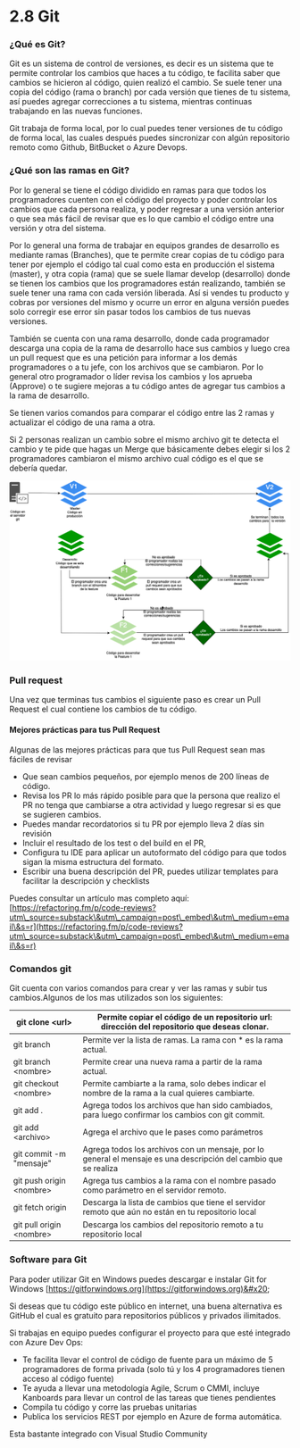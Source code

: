 # 2.8 Git

### ¿Qué es Git?

Git es un sistema de control de versiones, es decir es un sistema que te permite controlar los cambios que haces a tu código, te facilita saber que cambios se hicieron al código, quien realizó el cambio. Se suele tener una copia del código (rama o branch) por cada versión que tienes de tu sistema, así puedes agregar correcciones a tu sistema, mientras continuas trabajando en las nuevas funciones.&#x20;

Git trabaja de forma local, por lo cual puedes tener versiones de tu código de forma local, las cuales después puedes sincronizar con algún repositorio remoto como Github, BitBucket o Azure Devops.

### ¿Qué son las ramas en Git?

Por lo general se tiene el código dividido en ramas para que todos los programadores cuenten con el código del proyecto y poder controlar los cambios que cada persona realiza, y poder regresar a una versión anterior o que sea más fácil de revisar que es lo que cambio el código entre una versión y otra del sistema.&#x20;

Por lo general una forma de trabajar en equipos grandes de desarrollo es mediante ramas (Branches), que te permite crear copias de tu código para tener por ejemplo el código tal cual como esta en producción el sistema (master), y otra copia (rama) que se suele llamar develop (desarrollo) donde se tienen los cambios que los programadores están realizando, también se suele tener una rama con cada versión liberada. Así si vendes tu producto y cobras por versiones del mismo y ocurre un error en alguna versión puedes solo corregir ese error sin pasar todos los cambios de tus nuevas versiones.&#x20;

También se cuenta con una rama desarrollo, donde cada programador descarga una copia de la rama de desarrollo hace sus cambios y luego crea un pull request que es una petición para informar a los demás programadores o a tu jefe,  con los archivos que se cambiaron. Por lo general otro programador o líder revisa los cambios y los aprueba (Approve) o te sugiere mejoras a tu código antes de agregar tus cambios a la rama de desarrollo.

Se tienen varios comandos para comparar el código entre las 2 ramas y actualizar el código de una rama a otra.

Si 2 personas realizan un cambio sobre el mismo archivo git te detecta el cambio y te pide que hagas un Merge que básicamente debes elegir si los 2 programadores cambiaron el mismo archivo cual código es el que se debería quedar.

&#x20;

![Diagrama de Código en git con diferentes ramas (branches)](<../.gitbook/assets/image (286).png>)

### Pull request

Una vez que terminas tus cambios el siguiente paso es crear un Pull Request el cual contiene los cambios de tu código.&#x20;

#### Mejores prácticas para tus Pull Request

&#x20;Algunas de las mejores prácticas para que tus Pull Request sean mas fáciles de revisar

* Que sean cambios pequeños, por ejemplo menos de 200 líneas de código.
* Revisa los PR lo más rápido posible para que la persona que realizo el PR no tenga que cambiarse a otra actividad y luego regresar si es que se sugieren cambios.
* Puedes mandar recordatorios si tu PR por ejemplo lleva 2 días sin revisión
* Incluir el resultado de los test o del build en el PR,
* Configura tu IDE para aplicar un autoformato del código para que todos sigan la misma estructura del formato.
* Escribir una buena descripción del PR, puedes utilizar templates para facilitar la descripción y checklists

Puedes consultar un artículo mas completo aquí: [https://refactoring.fm/p/code-reviews?utm\_source=substack\&utm\_campaign=post\_embed\&utm\_medium=email\&s=r](https://refactoring.fm/p/code-reviews?utm\_source=substack\&utm\_campaign=post\_embed\&utm\_medium=email\&s=r)

### Comandos git&#x20;

Git cuenta con varios comandos para crear y ver las ramas y subir tus cambios.Algunos de los mas utilizados son los siguientes:

| git clone \<url>          | Permite copiar el código de un repositorio url: dirección del repositorio que deseas clonar.                     |
| ------------------------- | ---------------------------------------------------------------------------------------------------------------- |
| git branch                | Permite ver la lista de ramas. La rama con \* es la rama actual.                                                 |
| git branch \<nombre>      | Permite crear una nueva rama a partir de la rama actual.                                                         |
| git checkout \<nombre>    | Permite cambiarte a la rama, solo debes indicar el nombre de la rama a la cual quieres cambiarte.                |
| git add .                 | Agrega todos los archivos que han sido cambiados, para luego confirmar los cambios con git commit.               |
| git add \<archivo>        | Agrega el archivo que le pases como parámetros                                                                   |
| git commit -m "mensaje"   | Agrega todos los archivos con un mensaje, por lo general el mensaje es una descripción del cambio que se realiza |
| git push origin \<nombre> | Agrega tus cambios a la rama con el nombre pasado como parámetro en el servidor remoto.                          |
| git fetch origin          | Descarga la lista de cambios que tiene el servidor remoto que aún no están en tu repositorio local               |
| git pull origin \<nombre> | Descarga los cambios del repositorio remoto a tu repositorio local                                               |

### Software para Git

Para poder utilizar Git en Windows puedes descargar e instalar Git for Windows [https://gitforwindows.org](https://gitforwindows.org)&#x20;

Si deseas que tu código este público en internet, una buena alternativa es GitHub el cual es gratuito para repositorios públicos y privados ilimitados.&#x20;

Si trabajas en equipo puedes configurar el proyecto para que esté integrado con Azure Dev Ops:&#x20;

* Te facilita llevar el control de código de fuente para un máximo de 5 programadores de forma privada (solo tú y los 4 programadores tienen acceso al código fuente)
* Te ayuda a llevar una metodología Agile, Scrum o CMMI,  incluye Kanboards para llevar un control de las tareas que tienes pendientes&#x20;
* Compila tu código y corre las pruebas unitarias
* Publica los servicios REST por ejemplo en Azure de forma automática.&#x20;

Esta bastante integrado con Visual Studio Community
